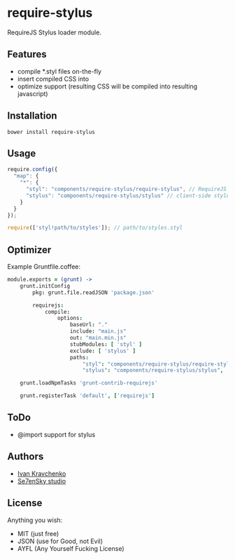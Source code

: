 require-stylus
==============

RequireJS Stylus loader module.

Features
--------
* compile *.styl files on-the-fly
* insert compiled CSS into <head>
* optimize support (resulting CSS will be compiled into resulting javascript)

Installation
------------
```bower install require-stylus```

Usage
-----
```javascript
require.config({
  "map": {
    "*": {
      "styl": "components/require-stylus/require-stylus", // RequireJS loader plugin
      "stylus": "components/require-stylus/stylus" // client-side stylus compiler instance (can/should be substituted with actual required stylus version)
    }
  }
});

require(['styl!path/to/styles']); // path/to/styles.styl
```

Optimizer
---------
Example Gruntfile.coffee:
```coffeescript
module.exports = (grunt) ->
	grunt.initConfig
		pkg: grunt.file.readJSON 'package.json'

		requirejs:
			compile:
				options:
					baseUrl: "."
					include: "main.js"
					out: "main.min.js"
					stubModules: [ 'styl' ]
					exclude: [ 'stylus' ]
					paths:
						"styl": "components/require-stylus/require-stylus",
						"stylus": "components/require-stylus/stylus",

	grunt.loadNpmTasks 'grunt-contrib-requirejs'

	grunt.registerTask 'default', ['requirejs']
```

ToDo
----
* @import support for stylus

Authors
-------
* [Ivan Kravchenko](http://github.com/krava)
* [Se7enSky studio](http://www.se7ensky.com/)

License
-------
Anything you wish:
* MIT (just free)
* JSON (use for Good, not Evil)
* AYFL (Any Yourself Fucking License)
